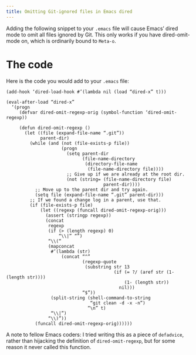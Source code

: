 ```yaml
---
title: Omitting Git-ignored files in Emacs dired
---
```


Adding the following snippet to your `.emacs` file will cause Emacs’ dired mode to omit all files ignored by Git.  This only works if you have dired-omit-mode on, which is ordinarily bound to `Meta-o`.

<!--more-->
# The code

Here is the code you would add to your `.emacs` file:

    (add-hook ‘dired-load-hook #’(lambda nil (load “dired-x” t)))

    (eval-after-load “dired-x”
      ‘(progn
         (defvar dired-omit-regexp-orig (symbol-function ‘dired-omit-regexp))
    
         (defun dired-omit-regexp ()
           (let ((file (expand-file-name “.git”))
                 parent-dir)
             (while (and (not (file-exists-p file))
                         (progn
                           (setq parent-dir
                                 (file-name-directory
                                  (directory-file-name
                                   (file-name-directory file))))
                           ;; Give up if we are already at the root dir.
                           (not (string= (file-name-directory file)
                                         parent-dir))))
               ;; Move up to the parent dir and try again.
               (setq file (expand-file-name “.git” parent-dir)))
             ;; If we found a change log in a parent, use that.
             (if (file-exists-p file)
                 (let ((regexp (funcall dired-omit-regexp-orig)))
                   (assert (stringp regexp))
                   (concat
                    regexp
                    (if (> (length regexp) 0)
                        “\\|” “”)
                    “\\(“
                    (mapconcat
                     #’(lambda (str)
                         (concat “^”
                                 (regexp-quote
                                  (substring str 13
                                             (if (= ?/ (aref str (1- (length str))))
                                                 (1- (length str))
                                               nil)))
                                 “$”))
                     (split-string (shell-command-to-string
                                    “git clean -d -x -n”)
                                   “\n” t)
                     “\\|”)
                    “\\)”))
               (funcall dired-omit-regexp-orig))))))

A note to fellow Emacs coders: I tried writing this as a piece of `defadvice`, rather than hijacking the definition of `dired-omit-regexp`, but for some reason it never called this function.

